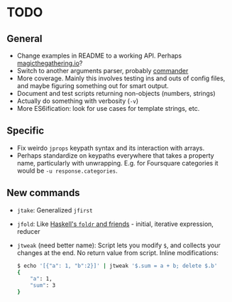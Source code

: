 # TODO

## General

- Change examples in README to a working API. Perhaps [magicthegathering.io](http://magicthegathering.io)?
- Switch to another arguments parser, probably [commander](https://github.com/tj/commander.js)
- More coverage. Mainly this involves testing ins and outs of config files, and maybe figuring something out for smart output.
- Document and test scripts returning non-objects (numbers, strings)
- Actually do something with verbosity (`-v`)
- More ES6ification: look for use cases for template strings, etc.

## Specific

- Fix weirdo `jprops` keypath syntax and its interaction with arrays.
- Perhaps standardize on keypaths everywhere that takes a property name, particularly with unwrapping. E.g. for Foursquare categories it would be `-u response.categories`.

## New commands

- `jtake`: Generalized `jfirst`
- `jfold`: Like [Haskell's `foldr` and friends](https://wiki.haskell.org/Fold) - initial, iterative expression, reducer
- `jtweak` (need better name): Script lets you modify `$`, and collects your changes at the end. No return value from script. Inline modifications:

    ```sh
    $ echo '[{"a": 1, "b":2}]' | jtweak '$.sum = a + b; delete $.b'
    {
        "a": 1,
        "sum": 3
    }
    ```
